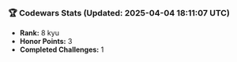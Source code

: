 ### 🏆 Codewars Stats (Updated: 2025-04-04 18:11:07 UTC)

- **Rank:** 8 kyu
- **Honor Points:** 3
- **Completed Challenges:** 1
